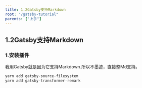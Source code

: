 ```yaml
---
title: 1.2Gatsby支持Markdown
root: "/gatsby-tutorial"
parents: ["上手"]
---
```


## 1.2Gatsby支持Markdown

### 1.安装插件

我用Gatsby就是因为它支持Markdown.所以不墨迹，直接整Md支持。

```js
yarn add gatsby-source-filesystem
yarn add gatsby-transformer-remark
```

